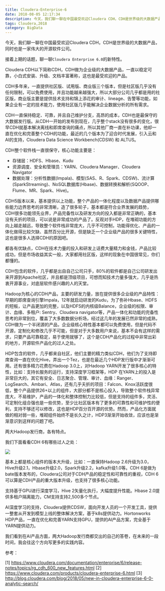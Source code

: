 ```yaml
---
title: Cloudera-Enterprise-6
date: 2018-08-05 12:17:34
description: 今天，我们聊一聊在中国最受欢迎Cloudera CDH，CDH是世界级的大数据产品，同时也是一家伟大的开源软件公司。
tags: Cloudera,2018
category: BigData
---
```


今天，我们聊一聊在中国最受欢迎Cloudera CDH，CDH是世界级的大数据产品，同时也是一家伟大的开源软件公司。

接着上期的话题，聊一聊`Cloudera Enterprise 6.0`的新特性。

Cloudera CDH以下简称CDH，CDH做为企业级的大数据产品，一直以稳定可靠，小白式安装、升级、文档丰富著称，这也是最受欢迎的产品。

CDH多年来，一直提供社区版、试用版、商业版三个版本，但是社区版几乎没有任何限制，可以免费使用，并且功能越来越强大，所以大部分公司几乎都是用的社区版，商业版主要是提供技术支持和锦上添花的审计、lineage、告警等功能，如果企业有一定的技术能力，使用社区版几乎能解决企业数据分析的所有需求。

CDH一直保持稳定、可靠，并且自己维护分支，高昂的成本，CDH也是最保守的大数据发行版。从CDH一开始的发布到现在，几乎整个stack没有很多的变化，很早CDH就基本解决离线和即席查询的痛点，所以其他厂商一直在补功课，他却一直在优化和完善整个CDH的功能，最近的几个版本为了迎合时代发展，引入云和AI的支持，Cloudera Data Science Workbench(CDSW) 和 ALTUS。

CDH整个软件栈一直很保守，核心功能主要是：

* 存储层：HDFS、Hbase、Kudu
* 资源调度、安全和管理员：YARN、Cloudera Manager、Cloudera Navigator
* 数据处理：分析性数据(Impala)、模型(SAS、R、Spark、CDSW)、流计算(SparkStreaming)、NoSQL数据库(Hbase)、数据转换和解析(SQOOP、Flume、MR、Spark、Hive)。

CDH5版本以来，基本提供以上功能，整个产品的一体化程度以及数据产品提供哪些能力边界思考的非常清晰，造了很多轮子，基本都是符合业界发展的趋势，CDH很多功能领先业界，产品完备性以及研发方向的投入都是非常正确的，基本没有夭折的项目，可以说是非常成功的产品了。反观对手HDP，在堆砌功能的方向上越走越远，导致整个软件栈非常庞大，几乎不可控制，功能得优化、产品的一体化做得比较欠缺、虽然百分比开源，但是缺乏一个企业级产品的很多关键特性，这也是很多人选择CDH的原因吧。

都各有优缺点，CDH在技术力量的投入和研发上话费大量精力和金钱，产品比较成功，但是市场收益其实一般，大家都用社区版，这样的现象在中国很常见，你们都懂的。

CDH包含的软件，几乎都是出自自己公司只手，80%的软件都是自己公司研发出来开源到Apache社区，并且都是顶级项目，可想而知技术力量多强大，几乎是热衷开源事业，对底层软件感兴趣的人的天堂。

Hadoop为核心的CDH产品，主要的研发力量，放在提供很多企业级的产品特性：早期的即席查询引擎Impala，12年就启动研发的Kudu，为了弥补Hbase、HDFS的短板，让产品更加的完整，以及HDFS的内核级Balance，企业级的权限、审计、血缘、多租户: Sentry、Cloudera navigator等，产品一体化和功能的完备性思考的非常到位，覆盖了大多数数据分析场，经过这几年的发展已然非常的成熟，CDH做为一个半闭源的产品，企业级核心特性基本都可以免费使用，但是代码不开源，定制化和修改几乎不可能，但是对于大多数用户来说，基本不会有这样的需求，只要产品可靠稳定，易于使用就够了，这个是CDH产品化的过程中非常出彩的地方，开源软件产品化的过人之处。

HDP包含的软件，几乎都来自社区，他们主要的精力类似CDH，他们为了支持即席查询一直在优化Hive，弄出一个Tez，也是在最近几个HDP发行版中才渐渐可用。还有很多精力花费在Hadoop 3.0上，对Hadoop YARN开发了很多核心的特性，比如：支持长服务的运行，支持深度学习框架等，HDP 在YARN上的投入是非常巨大的，其它有安全、日志聚合、管理、审计、血缘：Ranger、LogSearch、Ambari、Atlas，还有几乎夭折的项目：Falcon、Knox活跃度很低，整个产品提供26+以上的组件，大部分都不是核心投入，导致整个软件栈异常庞大，不易维护，产品的一体化和整体控制力比较低，但是支持的组件多，灵活、可定制化组合强也是一些优势，至少比社区版本有了更多的可靠性和可维护性的便利，支持不够还可以修改，这也是HDP百分百开源的优势。然而，产品化方面就做的相对弱一些，堆砌组件始终不是长久之计，HDP3渐渐开始收敛，应该也是渐渐意识到这样的问题了吧。

两大Hadoop发行商，各有特点。

我们下面看看CDH 6有哪些过人之处：

![](https://www.itweet.cn/screenshots/cloudera-enterprise-6.png)

基本上都是核心组件的版本大升级，比如：一直保持Hadoop 2.6升级为3.0，Hive升级2.1，Hbase升级2.0，Spark升级2.2，kafka升级1.0等。CDH 6是做为bate版本发布的，Cloudera公司对于CDH产品的稳定性和可靠性的重视，CDH 6可以算是CDH产品的重大版本升级，也支持了很多核心功能。

支持基于GPU进行深度学习，Hive 2矢量化执行，大幅度提升性能。Hbase 2.0提供多租户隔离能力，CM支持支持2,500多个节点。

AI深度学习的支持，Cloudera提供CDSW，面向开发人员的一个开发工具，提供一整套从开发到模型上线的整体解决方案，基于k8s提供动力。Hortonworks HDP产品，一直在优化和完善YARN支持GPU，提供的AI产品方案，完全基于YARN提供动力。

我们看到在AI产品方面，两大Hadoop发行商都交出的自己的答卷，在未来的一段时间，我会往这个方向写更多的实践内容。

参考：

[1] https://www.cloudera.com/documentation/enterprise/6/release-notes/topics/rg_cdh_600_new_features.html
[2] https://www.cloudera.com/products/cloudera-enterprise-6.html
[3] http://blog.cloudera.com/blog/2018/05/new-in-cloudera-enterprise-6-0-analytic-search/

